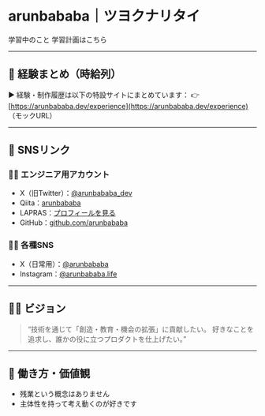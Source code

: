 # arunbababa｜ツヨクナリタイ

学習中のこと
学習計画はこちら

---

## 📘 経験まとめ（時給列）

▶︎ 経験・制作履歴は以下の特設サイトにまとめています：
👉 [https://arunbababa.dev/experience](https://arunbababa.dev/experience) （モックURL）

---

## 🔗 SNSリンク

### 🧑‍💼 エンジニア用アカウント

* X（旧Twitter）：[@arunbababa\_dev](https://x.com/arunbababa_dev)
* Qiita：[arunbababa](https://qiita.com/arunbababa)
* LAPRAS：[プロフィールを見る](https://lapras.com/person)
* GitHub：[github.com/arunbababa](https://github.com/arunbababa)

### 🧑‍🎨 各種SNS

* X（日常用）：[@arunbababa](https://x.com/arunbababa)
* Instagram：[@arunbababa.life](https://instagram.com/arunbababa.life)

---

## 🧝‍♂️ ビジョン

> “技術を通じて「創造・教育・機会の拡張」に貢献したい。
> 好きなことを追求し、誰かの役に立つプロダクトを仕上げたい。”

---

## 🚄 働き方・価値観

* 残業という概念はありません
* 主体性を持って考え動くのが好きです
